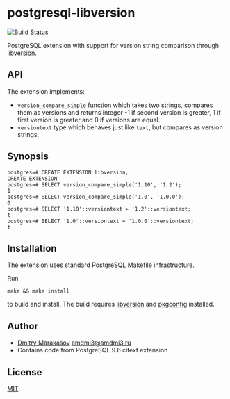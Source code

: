 # postgresql-libversion

[![Build Status](https://travis-ci.org/repology/postgresql-libversion.svg?branch=master)](https://travis-ci.org/repology/postgresql-libversion)

PostgreSQL extension with support for version string comparison through [libversion](https://github.com/repology/libversion).

## API

The extension implements:

* `version_compare_simple` function which takes two strings,
  compares them as versions and returns integer -1 if second version
  is greater, 1 if first version is greater and 0 if versions are
  equal.
* `versiontext` type which behaves just like `text`, but compares
  as version strings.

## Synopsis

```
postgres=# CREATE EXTENSION libversion;
CREATE EXTENSION
postgres=# SELECT version_compare_simple('1.10', '1.2');
1
postgres=# SELECT version_compare_simple('1.0', '1.0.0');
0
postgres=# SELECT '1.10'::versiontext > '1.2'::versiontext;
t
postgres=# SELECT '1.0'::versiontext = '1.0.0'::versiontext;
t
```

## Installation

The extension uses standard PostgreSQL Makefile infrastructure.

Run

```
make && make install
```

to build and install. The build requires
[libversion](https://github.com/repology/libversion) and
[pkgconfig](https://www.freedesktop.org/wiki/Software/pkg-config/)
installed.

## Author

* [Dmitry Marakasov](https://github.com/AMDmi3) <amdmi3@amdmi3.ru>
* Contains code from PostgreSQL 9.6 citext extension

## License

[MIT](COPYING)
